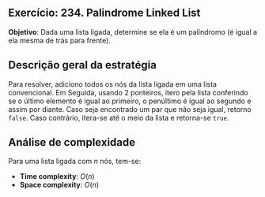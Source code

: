 ## Exercício: 234. Palindrome Linked List
**Objetivo**: Dada uma lista ligada, determine se ela é um palíndromo (é igual a ela mesma de trás para frente).

## Descrição geral da estratégia
Para resolver, adiciono todos os nós da lista ligada em uma lista convencional. Em Seguida, usando 2 ponteiros, itero pela lista conferindo se o último elemento é igual ao primeiro, o penúltimo é igual ao segundo e assim por diante. Caso seja encontrado um par que não seja igual, retorno `false`. Caso contrário, itera-se até o meio da lista e retorna-se `true`.
   
## Análise de complexidade
Para uma lista ligada com $n$ nós, tem-se:
- **Time complexity**: $O(n)$ 
- **Space complexity**: $O(n)$ 